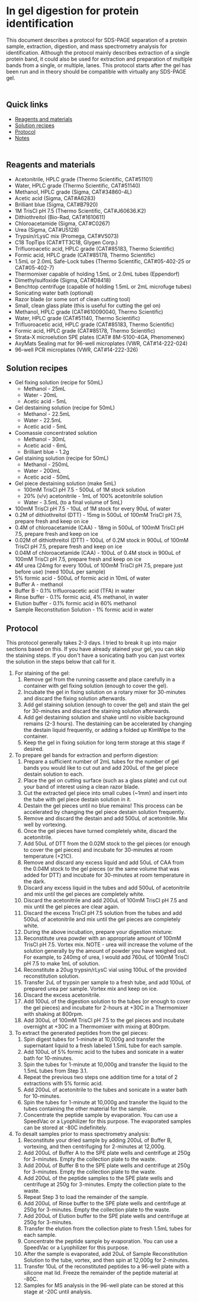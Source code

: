 # In gel digestion for protein identification <!-- omit in toc -->

This document describes a protocol for SDS-PAGE separation of a protein sample, extraction, digestion, and mass spectrometry analysis for identification. Although the protocol mainly describes extraction of a single protein band, it could also be used for extraction and preparation of multiple bands from a single, or multiple, lanes. This protocol starts after the gel has been run and in theory should be compatible with virtually any SDS-PAGE gel.

<hr style="height:6pt; visibility:hidden;" />

## Quick links <!-- omit in toc -->

- [Reagents and materials](#reagents-and-materials)
- [Solution recipes](#solution-recipes)
- [Protocol](#protocol)
- [Notes](#notes)

<hr style="height:6pt; visibility:hidden;" />

<span id="reagents-and-materials"></span>

## Reagents and materials

- Acetonitrile, HPLC grade (Thermo Scientific, CAT#51101)
- Water, HPLC grade (Thermo Scientific, CAT#51140)
- Methanol, HPLC grade (Sigma, CAT#34860-4L)
- Acetic acid (Sigma, CAT#A6283)
- Brilliant blue (Sigma, CAT#B7920)
- 1M TrisCl pH 7.5 (Thermo Scientific, CAT#J60636.K2)
- Dithiothreitol (Bio-Rad, CAT#1610611)
- Chloroacetamide (Sigma, CAT#C0267)
- Urea (Sigma, CAT#U5128)
- Trypsin/rLysC mix (Promega, CAT#V5073)
- C18 TopTips (CAT#TT3C18, Glygen Corp.)
- Trifluoroacetic acid, HPLC grade (CAT#85183, Thermo Scientific)
- Formic acid, HPLC grade (CAT#85178, Thermo Scientific)
- 1.5mL or 2.0mL Safe-Lock tubes (Thermo Scientific, CAT#05-402-25 or CAT#05-402-7)
- Thermomixer capable of holding 1.5mL or 2.0mL tubes (Eppendorf)
- Dimethylsulfoxide (Sigma, CAT#D8418)
- Benchtop centrifuge (capable of holding 1.5mL or 2mL microfuge tubes)
- Sonicating water bath (optional)
- Razor blade (or some sort of clean cutting tool)
- Small, clean glass plate (this is useful for cutting the gel on)
- Methanol, HPLC grade (CAT#610090040, Thermo Scientific)
- Water, HPLC grade (CAT#51140, Thermo Scientific)
- Trifluoroacetic acid, HPLC grade (CAT#85183, Thermo Scientific)
- Formic acid, HPLC grade (CAT#85178, Thermo Scientific)
- Strata-X microelution SPE plates (CAT# 8M-S100-4GA, Phenomenex)
- AxyMats Sealing mat for 96-well microplates (VWR, CAT#14-222-024)
- 96-well PCR microplates (VWR, CAT#14-222-326)

<span id="solution-recipes"></span>

## Solution recipes

- Gel fixing solution (recipe for 50mL)
  - Methanol - 25mL
  - Water - 20mL
  - Acetic acid - 5mL
- Gel destaining solution (recipe for 50mL)
  - Methanol - 22.5mL
  - Water - 22.5mL
  - Acetic acid - 5mL
- Coomassie concentrated solution
  - Methanol - 30mL
  - Acetic acid - 6mL
  - Brilliant blue - 1.2g
- Gel staining solution (recipe for 50mL)
  - Methanol - 250mL
  - Water - 200mL
  - Acetic acid - 50mL
- Gel piece destaining solution (make 5mL)
  - 100mM TrisCl pH 7.5 - 500uL of 1M stock solution
  - 20% (v/v) acetonitrile - 1mL of 100% acetonitrile solution
  - Water - 3.5mL (to a final volume of 5mL)
- 100mM TrisCl pH 7.5 - 10uL of 1M stock for every 90uL of water
- 0.2M of dithiothreitol (DTT) - 15mg in 500uL of 100mM TrisCl pH 7.5, prepare fresh and keep on ice
- 0.4M of chloroacetamide (CAA) - 18mg in 500uL of 100mM TrisCl pH 7.5, prepare fresh and keep on ice
- 0.02M of dithiothreitol (DTT) - 100uL of 0.2M stock in 900uL of 100mM TrisCl pH 7.5, prepare fresh and keep on ice
- 0.04M of chloroacetamide (CAA) - 100uL of 0.4M stock in 900uL of 100mM TrisCl pH 7.5, prepare fresh and keep on ice
- 4M urea (24mg for every 100uL of 100mM TrisCl pH 7.5, prepare just before use) (need 100uL per sample)
- 5% formic acid - 500uL of formic acid in 10mL of water
- Buffer A - methanol
- Buffer B - 0.1% trifluoroacetic acid (TFA) in water
- Rinse buffer - 0.1% formic acid, 4% methanol, in water
- Elution buffer - 0.1% formic acid in 60% methanol
- Sample Reconstitution Solution - 1% formic acid in water


<span id="protocol"></span>

## Protocol

This protocol generally takes 2-3 days. I tried to break it up into major sections based on this. If you have already stained your gel, you can skip the staining steps. If you don't have a sonicating bath you can just vortex the solution in the steps below that call for it.

1. For staining of the gel:
   1. Remove gel from the running cassette and place carefully in a container with gel fixing solution (enough to cover the gel).
   2. Incubate the gel in fixing solution on a rotary mixer for 30-minutes and discard the fixing solution afterwards.
   3. Add gel staining solution (enough to cover the gel) and stain the gel for 30-minutes and discard the staining solution afterwards.
   4. Add gel destaining solution and shake until no visible background remains (2-3 hours). The destaining can be accelerated by changing the destain liquid frequently, or adding a folded up KimWipe to the container.
   5. Keep the gel in fixing solution for long term storage at this stage if desired.
2. To prepare gel bands for extraction and perform digestion:
   1. Prepare a sufficient number of 2mL tubes for the number of gel bands you would like to cut out and add 200uL of the gel piece destain solution to each.
   2. Place the gel on cutting surface (such as a glass plate) and cut out your band of interest using a clean razor blade.
   3. Cut the extracted gel piece into small cubes (~1mm) and insert into the tube with gel piece destain solution in it.
   4. Destain the gel pieces until no blue remains! This process can be accelerated by changing the gel piece destain solution frequently.
   5. Remove and discard the destain and add 500uL of acetonitrile. Mix well by vortexing.
   6. Once the gel pieces have turned completely white, discard the acetonitrile.
   7. Add 50uL of DTT from the 0.02M stock to the gel pieces (or enough to cover the gel pieces) and incubate for 30-minutes at room temperature (+21C).
   8. Remove and discard any excess liquid and add 50uL of CAA from the 0.04M stock to the gel pieces (or the same volume that was added for DTT) and incubate for 30-minutes at room temperature in the dark.
   9. Discard any excess liquid in the tubes and add 500uL of acetonitrile and mix until the gel pieces are completely white.
   10. Discard the acetonitrile and add 200uL of 100mM TrisCl pH 7.5 and mix until the gel pieces are clear again.
   11. Discard the excess TrisCl pH 7.5 solution from the tubes and add 500uL of acetonitrile and mix until the gel pieces are completely white.
   12. During the above incubation, prepare your digestion mixture:
    1. Reconstitute urea powder with an appropriate amount of 100mM TrisCl pH 7.5. Vortex mix. NOTE - urea will increase the volume of the solution generally by the amount of powder you have weighed out. For example, to 240mg of urea, I would add 760uL of 100mM TrisCl pH 7.5 to make 1mL of solution.
    2. Reconstitute a 20ug trypsin/rLysC vial using 100uL of the provided reconstitution solution.
    3. Transfer 2uL of trypsin per sample to a fresh tube, and add 100uL of prepared urea per sample. Vortex mix and keep on ice.
   13. Discard the excess acetonitrile.
   14. Add 100uL of the digestion solution to the tubes (or enough to cover the gel pieces) and incubate for 2-hours at +30C in a Thermomixer with shaking at 800rpm.
   15. Add 300uL of 100mM TrisCl pH 7.5 to the gel pieces and incubate overnight at +30C in a Thermomixer with mixing at 800rpm.
3. To extract the generated peptides from the gel pieces:
   1. Spin digest tubes for 1-minute at 10,000g and transfer the supernatant liquid to a fresh labeled 1.5mL tube for each sample.
   2. Add 100uL of 5% formic acid to the tubes and sonicate in a water bath for 10-minutes.
   3. Spin the tubes for 1-minute at 10,000g and transfer the liquid to the 1.5mL tubes from Step 3.1.
   4. Repeat the previous two steps one addition time for a total of 2 extractions with 5% formic acid.
   5. Add 200uL of acetonitrile to the tubes and sonicate in a water bath for 10-minutes.
   6. Spin the tubes for 1-minute at 10,000g and transfer the liquid to the tubes containing the other material for the sample.
   7. Concentrate the peptide sample by evaporation. You can use a SpeedVac or a Lyophilizer for this purpose. The evaporated samples can be stored at -80C indefinitely.
4. To desalt samples prior to mass spectrometry analysis:
    1. Reconstitute your dried sample by adding 200uL of Buffer B, vortexing, and then centrifuging for 2-minutes at 12,000g.
    2. Add 200uL of Buffer A to the SPE plate wells and centrifuge at 250g for 3-minutes. Empty the collection plate to the waste.
    3. Add 200uL of Buffer B to the SPE plate wells and centrifuge at 250g for 3-minutes. Empty the collection plate to the waste.
    4. Add 200uL of the peptide samples to the SPE plate wells and centrifuge at 250g for 3-minutes. Empty the collection plate to the waste.
    5. Repeat Step 3 to load the remainder of the sample.
    6. Add 200uL of Rinse buffer to the SPE plate wells and centrifuge at 250g for 3-minutes. Empty the collection plate to the waste.
    7. Add 200uL of Elution buffer to the SPE plate wells and centrifuge at 250g for 3-minutes.
    8. Transfer the elution from the collection plate to fresh 1.5mL tubes for each sample.
    9. Concentrate the peptide sample by evaporation. You can use a SpeedVac or a Lyophilizer for this purpose.
    10. After the sample is evaporated, add 20uL of Sample Reconstitution Solution to the tube, vortex, and then spin at 12,000g for 2-minutes.
    11. Transfer 10uL of the reconstituted peptides to a 96-well plate with a silicone mat lid. Freeze the remainder of the peptide material at -80C.
    12. Samples for MS analysis in the 96-well plate can be stored at this stage at -20C until analysis.